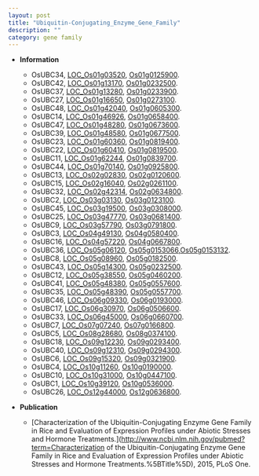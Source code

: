 ```yaml
---
layout: post
title: "Ubiquitin-Conjugating_Enzyme_Gene_Family"
description: ""
category: gene family
---
```


* **Information**  
    + OsUBC34, [LOC_Os01g03520](http://rice.plantbiology.msu.edu/cgi-bin/ORF_infopage.cgi?orf=LOC_Os01g03520), [Os01g0125900](http://rapdb.dna.affrc.go.jp/viewer/gbrowse_details/irgsp1?name=Os01g0125900).
    + OsUBC42, [LOC_Os01g13170](http://rice.plantbiology.msu.edu/cgi-bin/ORF_infopage.cgi?orf=LOC_Os01g13170), [Os01g0232500](http://rapdb.dna.affrc.go.jp/viewer/gbrowse_details/irgsp1?name=Os01g0232500).
    + OsUBC37, [LOC_Os01g13280](http://rice.plantbiology.msu.edu/cgi-bin/ORF_infopage.cgi?orf=LOC_Os01g13280), [Os01g0233900](http://rapdb.dna.affrc.go.jp/viewer/gbrowse_details/irgsp1?name=Os01g0233900).
    + OsUBC27, [LOC_Os01g16650](http://rice.plantbiology.msu.edu/cgi-bin/ORF_infopage.cgi?orf=LOC_Os01g16650), [Os01g0273100](http://rapdb.dna.affrc.go.jp/viewer/gbrowse_details/irgsp1?name=Os01g0273100).
    + OsUBC48, [LOC_Os01g42040](http://rice.plantbiology.msu.edu/cgi-bin/ORF_infopage.cgi?orf=LOC_Os01g42040), [Os01g0605300](http://rapdb.dna.affrc.go.jp/viewer/gbrowse_details/irgsp1?name=Os01g0605300).
    + OsUBC14, [LOC_Os01g46926](http://rice.plantbiology.msu.edu/cgi-bin/ORF_infopage.cgi?orf=LOC_Os01g46926), [Os01g0658400](http://rapdb.dna.affrc.go.jp/viewer/gbrowse_details/irgsp1?name=Os01g0658400).
    + OsUBC47, [LOC_Os01g48280](http://rice.plantbiology.msu.edu/cgi-bin/ORF_infopage.cgi?orf=LOC_Os01g48280), [Os01g0673600](http://rapdb.dna.affrc.go.jp/viewer/gbrowse_details/irgsp1?name=Os01g0673600).
    + OsUBC39, [LOC_Os01g48580](http://rice.plantbiology.msu.edu/cgi-bin/ORF_infopage.cgi?orf=LOC_Os01g48580), [Os01g0677500](http://rapdb.dna.affrc.go.jp/viewer/gbrowse_details/irgsp1?name=Os01g0677500).
    + OsUBC23, [LOC_Os01g60360](http://rice.plantbiology.msu.edu/cgi-bin/ORF_infopage.cgi?orf=LOC_Os01g60360), [Os01g0819400](http://rapdb.dna.affrc.go.jp/viewer/gbrowse_details/irgsp1?name=Os01g0819400).
    + OsUBC22, [LOC_Os01g60410](http://rice.plantbiology.msu.edu/cgi-bin/ORF_infopage.cgi?orf=LOC_Os01g60410), [Os01g0819500](http://rapdb.dna.affrc.go.jp/viewer/gbrowse_details/irgsp1?name=Os01g0819500).
    + OsUBC11, [LOC_Os01g62244](http://rice.plantbiology.msu.edu/cgi-bin/ORF_infopage.cgi?orf=LOC_Os01g62244), [Os01g0839700](http://rapdb.dna.affrc.go.jp/viewer/gbrowse_details/irgsp1?name=Os01g0839700).
    + OsUBC44, [LOC_Os01g70140](http://rice.plantbiology.msu.edu/cgi-bin/ORF_infopage.cgi?orf=LOC_Os01g70140), [Os01g0925800](http://rapdb.dna.affrc.go.jp/viewer/gbrowse_details/irgsp1?name=Os01g0925800).
    + OsUBC13, [LOC_Os02g02830](http://rice.plantbiology.msu.edu/cgi-bin/ORF_infopage.cgi?orf=LOC_Os02g02830), [Os02g0120600](http://rapdb.dna.affrc.go.jp/viewer/gbrowse_details/irgsp1?name=Os02g0120600).
    + OsUBC15, [LOC_Os02g16040](http://rice.plantbiology.msu.edu/cgi-bin/ORF_infopage.cgi?orf=LOC_Os02g16040), [Os02g0261100](http://rapdb.dna.affrc.go.jp/viewer/gbrowse_details/irgsp1?name=Os02g0261100).
    + OsUBC32, [LOC_Os02g42314](http://rice.plantbiology.msu.edu/cgi-bin/ORF_infopage.cgi?orf=LOC_Os02g42314), [Os02g0634800](http://rapdb.dna.affrc.go.jp/viewer/gbrowse_details/irgsp1?name=Os02g0634800).
    + OsUBC2, [LOC_Os03g03130](http://rice.plantbiology.msu.edu/cgi-bin/ORF_infopage.cgi?orf=LOC_Os03g03130), [Os03g0123100](http://rapdb.dna.affrc.go.jp/viewer/gbrowse_details/irgsp1?name=Os03g0123100).
    + OsUBC45, [LOC_Os03g19500](http://rice.plantbiology.msu.edu/cgi-bin/ORF_infopage.cgi?orf=LOC_Os03g19500), [Os03g0308000](http://rapdb.dna.affrc.go.jp/viewer/gbrowse_details/irgsp1?name=Os03g0308000).
    + OsUBC25, [LOC_Os03g47770](http://rice.plantbiology.msu.edu/cgi-bin/ORF_infopage.cgi?orf=LOC_Os03g47770), [Os03g0681400](http://rapdb.dna.affrc.go.jp/viewer/gbrowse_details/irgsp1?name=Os03g0681400).
    + OsUBC9, [LOC_Os03g57790](http://rice.plantbiology.msu.edu/cgi-bin/ORF_infopage.cgi?orf=LOC_Os03g57790), [Os03g0791800](http://rapdb.dna.affrc.go.jp/viewer/gbrowse_details/irgsp1?name=Os03g0791800).
    + OsUBC3, [LOC_Os04g49130](http://rice.plantbiology.msu.edu/cgi-bin/ORF_infopage.cgi?orf=LOC_Os04g49130), [Os04g0580400](http://rapdb.dna.affrc.go.jp/viewer/gbrowse_details/irgsp1?name=Os04g0580400).
    + OsUBC16, [LOC_Os04g57220](http://rice.plantbiology.msu.edu/cgi-bin/ORF_infopage.cgi?orf=LOC_Os04g57220), [Os04g0667800](http://rapdb.dna.affrc.go.jp/viewer/gbrowse_details/irgsp1?name=Os04g0667800).
    + OsUBC36, [LOC_Os05g06120](http://rice.plantbiology.msu.edu/cgi-bin/ORF_infopage.cgi?orf=LOC_Os05g06120), [Os05g0153066](http://rapdb.dna.affrc.go.jp/viewer/gbrowse_details/irgsp1?name=Os05g0153066),[Os05g0153132](http://rapdb.dna.affrc.go.jp/viewer/gbrowse_details/irgsp1?name=Os05g0153132).
    + OsUBC8, [LOC_Os05g08960](http://rice.plantbiology.msu.edu/cgi-bin/ORF_infopage.cgi?orf=LOC_Os05g08960), [Os05g0182500](http://rapdb.dna.affrc.go.jp/viewer/gbrowse_details/irgsp1?name=Os05g0182500).
    + OsUBC43, [LOC_Os05g14300](http://rice.plantbiology.msu.edu/cgi-bin/ORF_infopage.cgi?orf=LOC_Os05g14300), [Os05g0232500](http://rapdb.dna.affrc.go.jp/viewer/gbrowse_details/irgsp1?name=Os05g0232500).
    + OsUBC12, [LOC_Os05g38550](http://rice.plantbiology.msu.edu/cgi-bin/ORF_infopage.cgi?orf=LOC_Os05g38550), [Os05g0460200](http://rapdb.dna.affrc.go.jp/viewer/gbrowse_details/irgsp1?name=Os05g0460200).
    + OsUBC41, [LOC_Os05g48380](http://rice.plantbiology.msu.edu/cgi-bin/ORF_infopage.cgi?orf=LOC_Os05g48380), [Os05g0557600](http://rapdb.dna.affrc.go.jp/viewer/gbrowse_details/irgsp1?name=Os05g0557600).
    + OsUBC35, [LOC_Os05g48390](http://rice.plantbiology.msu.edu/cgi-bin/ORF_infopage.cgi?orf=LOC_Os05g48390), [Os05g0557700](http://rapdb.dna.affrc.go.jp/viewer/gbrowse_details/irgsp1?name=Os05g0557700).
    + OsUBC46, [LOC_Os06g09330](http://rice.plantbiology.msu.edu/cgi-bin/ORF_infopage.cgi?orf=LOC_Os06g09330), [Os06g0193000](http://rapdb.dna.affrc.go.jp/viewer/gbrowse_details/irgsp1?name=Os06g0193000).
    + OsUBC17, [LOC_Os06g30970](http://rice.plantbiology.msu.edu/cgi-bin/ORF_infopage.cgi?orf=LOC_Os06g30970), [Os06g0506600](http://rapdb.dna.affrc.go.jp/viewer/gbrowse_details/irgsp1?name=Os06g0506600).
    + OsUBC33, [LOC_Os06g45000](http://rice.plantbiology.msu.edu/cgi-bin/ORF_infopage.cgi?orf=LOC_Os06g45000), [Os06g0660700](http://rapdb.dna.affrc.go.jp/viewer/gbrowse_details/irgsp1?name=Os06g0660700).
    + OsUBC7, [LOC_Os07g07240](http://rice.plantbiology.msu.edu/cgi-bin/ORF_infopage.cgi?orf=LOC_Os07g07240), [Os07g0166800](http://rapdb.dna.affrc.go.jp/viewer/gbrowse_details/irgsp1?name=Os07g0166800).
    + OsUBC5, [LOC_Os08g28680](http://rice.plantbiology.msu.edu/cgi-bin/ORF_infopage.cgi?orf=LOC_Os08g28680), [Os08g0374100](http://rapdb.dna.affrc.go.jp/viewer/gbrowse_details/irgsp1?name=Os08g0374100).
    + OsUBC18, [LOC_Os09g12230](http://rice.plantbiology.msu.edu/cgi-bin/ORF_infopage.cgi?orf=LOC_Os09g12230), [Os09g0293400](http://rapdb.dna.affrc.go.jp/viewer/gbrowse_details/irgsp1?name=Os09g0293400).
    + OsUBC40, [LOC_Os09g12310](http://rice.plantbiology.msu.edu/cgi-bin/ORF_infopage.cgi?orf=LOC_Os09g12310), [Os09g0294300](http://rapdb.dna.affrc.go.jp/viewer/gbrowse_details/irgsp1?name=Os09g0294300).
    + OsUBC6, [LOC_Os09g15320](http://rice.plantbiology.msu.edu/cgi-bin/ORF_infopage.cgi?orf=LOC_Os09g15320), [Os09g0321900](http://rapdb.dna.affrc.go.jp/viewer/gbrowse_details/irgsp1?name=Os09g0321900).
    + OsUBC4, [LOC_Os10g11260](http://rice.plantbiology.msu.edu/cgi-bin/ORF_infopage.cgi?orf=LOC_Os10g11260), [Os10g0190000](http://rapdb.dna.affrc.go.jp/viewer/gbrowse_details/irgsp1?name=Os10g0190000).
    + OsUBC10, [LOC_Os10g31000](http://rice.plantbiology.msu.edu/cgi-bin/ORF_infopage.cgi?orf=LOC_Os10g31000), [Os10g0447100](http://rapdb.dna.affrc.go.jp/viewer/gbrowse_details/irgsp1?name=Os10g0447100).
    + OsUBC1, [LOC_Os10g39120](http://rice.plantbiology.msu.edu/cgi-bin/ORF_infopage.cgi?orf=LOC_Os10g39120), [Os10g0536000](http://rapdb.dna.affrc.go.jp/viewer/gbrowse_details/irgsp1?name=Os10g0536000).
    + OsUBC26, [LOC_Os12g44000](http://rice.plantbiology.msu.edu/cgi-bin/ORF_infopage.cgi?orf=LOC_Os12g44000), [Os12g0636800](http://rapdb.dna.affrc.go.jp/viewer/gbrowse_details/irgsp1?name=Os12g0636800).

* **Publication**  
    + [Characterization of the Ubiquitin-Conjugating Enzyme Gene Family in Rice and Evaluation of Expression Profiles under Abiotic Stresses and Hormone Treatments.](http://www.ncbi.nlm.nih.gov/pubmed?term=Characterization of the Ubiquitin-Conjugating Enzyme Gene Family in Rice and Evaluation of Expression Profiles under Abiotic Stresses and Hormone Treatments.%5BTitle%5D), 2015, PLoS One.



